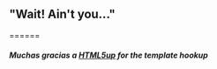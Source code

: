 ## "Wait! Ain't you..."

======

##### Muchas gracias a [HTML5up](https://html5up.net/) for the template hookup